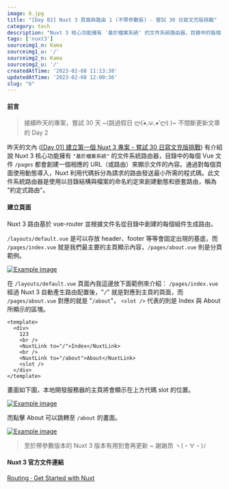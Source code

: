 ```yaml
---
image: 6.jpg
title: "[Day 02] Nuxt 3 頁面與路由 1 (不帶參數版) - 嘗試 30 日寫文充版挑戰"
category: tech
description: "Nuxt 3 核心功能擁有 '基於檔案系統' 的文件系統路由器，目錄中的每個 Vue 文件 /pages 都會創建一個相應的 URL（或路由）來顯示文件的內容。通過對每個頁面使用動態導入，Nuxt 利用代碼拆分為請求的路由發送最小所需的程式碼。此文件系統路由器是使用以目錄結構與檔案的命名約定來創建動態和嵌套路由，稱為 '約定式路由'。"
tags: ['nuxt3']
sourceimg1_n: Kama
sourceimg1_u: '/'
sourceimg2_n: Kama
sourceimg2_u: '/'
createdAtTime: '2023-02-08 11:13:38'
updatedAtTime: '2023-02-08 12:00:36'
slug: "6"
---
```


#### 前言

> 接續昨天的專案，嘗試 30 天 ~(跳過假日 ლ(́◕◞౪◟◕‵ლ) )~ 不間斷更新文章的 Day 2

昨天的文內 ([[Day 01] 建立第一個 Nuxt 3 專案 - 嘗試 30 日寫文充版挑戰](5#nitro-engine-特色功能)) 有介紹說 Nuxt 3 核心功能擁有 `"基於檔案系統"` 的文件系統路由器，目錄中的每個 Vue 文件 `/pages` 都會創建一個相應的 URL（或路由）來顯示文件的內容。通過對每個頁面使用動態導入，Nuxt 利用代碼拆分為請求的路由發送最小所需的程式碼。此文件系統路由器是使用以目錄結構與檔案的命名約定來創建動態和嵌套路由，稱為 "約定式路由"。

#### 建立頁面
Nuxt 3 路由基於 vue-router 並根據文件名從目錄中創建的每個組件生成路由。

`/layouts/default.vue` 是可以存放 header、footer 等等會固定出現的基底，而 `/pages/index.vue` 就是我們最主要的主頁顯示內容，`/pages/about.vue` 則是分頁範例。

<a href="/blog/6-1.jpg" target="_blank">

![Example image](/blog/6-1.jpg)

</a>

在 `/layouts/default.vue` 頁面內我這邊放下面範例來介紹：
`/pages/index.vue` 經過 Nuxt 3 自動產生路由配置後，"`/`" 就是對應到主頁的頁面，而 `/pages/about.vue` 對應的就是 "`/about`"， `<slot />` 代表的則是 Index 與 About 所顯示的區塊。
```
<template>
  <div>
    123
    <br />
    <NuxtLink to="/">Index</NuxtLink>
    <br />
    <NuxtLink to="/about">About</NuxtLink>
    <slot />
  </div>
</template>
```

畫面如下圖，本地開發服務器的主頁將會顯示在上方代碼 slot 的位置。


<a href="/blog/6-2.jpg" target="_blank">

![Example image](/blog/6-2.jpg)

</a>

而點擊 About 可以跳轉至 `/about` 的畫面。

<a href="/blog/6-3.jpg" target="_blank">

![Example image](/blog/6-3.jpg)

</a>

> 至於帶參數版本的 Nuxt 3 版本有用到會再更新 ~ 謝謝昂 ヽ(・∀・)ﾉ

#### Nuxt 3 官方文件連結

[Routing · Get Started with Nuxt](https://nuxt.com/docs/getting-started/routing)